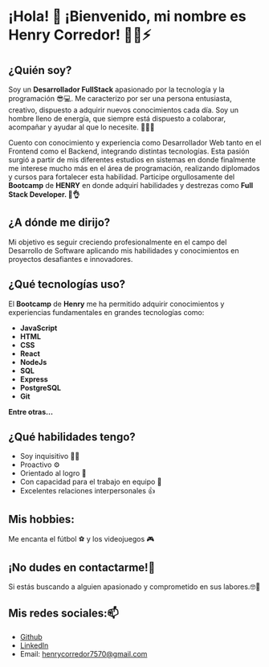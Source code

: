  # ¡Hola! 👋 ¡Bienvenido, mi nombre es Henry Corredor! 🕵️‍♂️⚡

## ¿Quién soy?
Soy un **Desarrollador FullStack** apasionado por la tecnología y la programación 😎💻. Me caracterizo por ser una persona entusiasta, creativo, dispuesto a adquirir nuevos conocimientos cada día. Soy un hombre lleno de energía, que siempre está dispuesto a colaborar, acompañar y ayudar al que lo necesite. **🤝💪😉**

Cuento con conocimiento y experiencia como Desarrollador Web tanto en el Frontend como el Backend, integrando distintas tecnologías. Esta pasión surgió a partir de mis diferentes estudios en sistemas en donde finalmente me interese mucho más en el área de programación, realizando diplomados y cursos para fortalecer esta habilidad. Participe orgullosamente del **Bootcamp** de **HENRY** en donde adquirí habilidades y destrezas como **Full Stack Developer. 🚀👌** 

## ¿A dónde me dirijo?
Mi objetivo es seguir creciendo profesionalmente en el campo del Desarrollo de Software aplicando mis habilidades y conocimientos en proyectos desafiantes e innovadores. 

## ¿Qué tecnologías uso?
El **Bootcamp** de **Henry** me ha permitido adquirir conocimientos y experiencias fundamentales en grandes tecnologías como:
  - **JavaScript**
  - **HTML**
  - **CSS**
  - **React**
  - **NodeJs**
  - **SQL**
  - **Express**
  - **PostgreSQL**
  - **Git**
  
**Entre otras...**

## ¿Qué habilidades tengo?
  - Soy inquisitivo 🕵️‍♂️
  - Proactivo ⚙️
  - Orientado al logro 🥇
  - Con capacidad para el trabajo en equipo 🤝
  - Excelentes relaciones interpersonales 👍

## Mis hobbies:
Me encanta el fútbol ⚽ y los videojuegos 🎮

## ¡No dudes en contactarme!💬
Si estás buscando a alguien apasionado y comprometido en sus labores.🤓🧐

## Mis redes sociales:📫
  - [Github](https://github.com/henrycorredor7570)
  - [LinkedIn](https://www.linkedin.com/in/henry-corredor-developer/)
  - Email: henrycorredor7570@gmail.com
